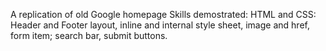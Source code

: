 A replication of old Google homepage
Skills demostrated:
HTML and CSS:
Header and Footer layout,
inline and internal style sheet,
image and href,
form item; search bar, submit buttons.

